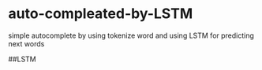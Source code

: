 # auto-compleated-by-LSTM
simple autocomplete by using tokenize word and using LSTM for predicting next words

##LSTM
